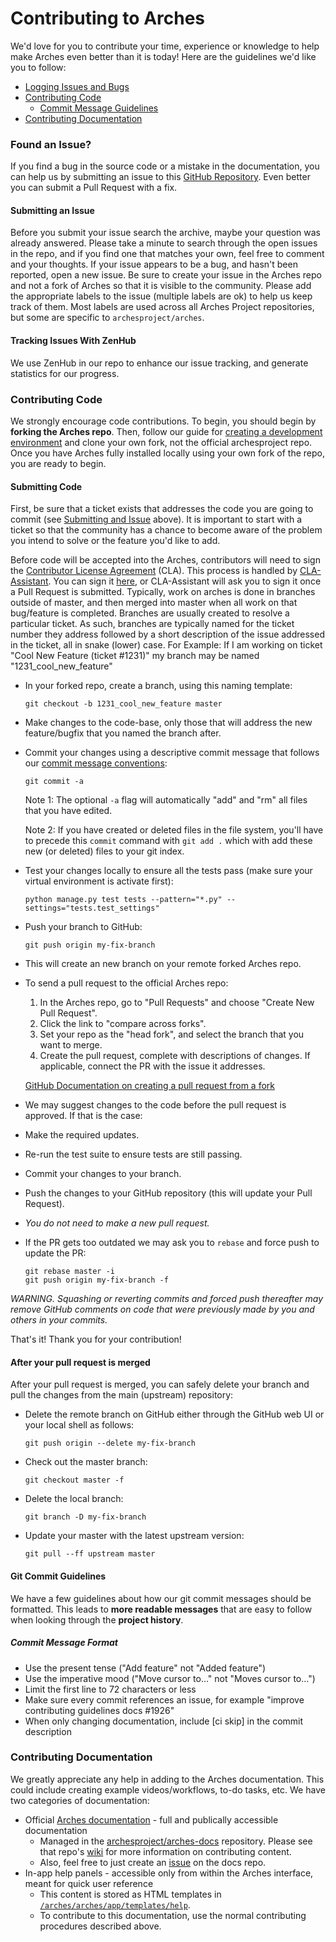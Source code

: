 # Contributing to Arches

We'd love for you to contribute your time, experience or knowledge to help make Arches even better than it is
today! Here are the guidelines we'd like you to follow:
- [Logging Issues and Bugs](#issue)
- [Contributing Code](#contribute-code)
    - [Commit Message Guidelines](#commit)
- [Contributing Documentation](#documentation)

### <a name="issue"></a> Found an Issue?
If you find a bug in the source code or a mistake in the documentation, you can help us by
submitting an issue to this [GitHub Repository][github]. Even better you can submit a Pull Request
with a fix.

#### Submitting an Issue
Before you submit your issue search the archive, maybe your question was already answered. Please take a minute to search through the open issues in the repo, and if you find one that matches your own, feel free to comment and your thoughts.
If your issue appears to be a bug, and hasn't been reported, open a new issue. Be sure to create your issue in the Arches repo and not a fork of Arches so that it is visible to the community. Please add the appropriate labels to the issue (multiple labels are ok) to help us keep track of them.  Most labels are used across all Arches Project repositories, but some are specific to `archesproject/arches`.

#### Tracking Issues With ZenHub
We use ZenHub in our repo to enhance our issue tracking, and generate statistics for our progress.

### <a name="contribute-code"></a> Contributing Code
We strongly encourage code contributions. To begin, you should begin by **forking the Arches repo**. Then, follow our guide for [creating a development environment](https://arches.readthedocs.io/en/latest/creating-a-development-environment/) and clone your own fork, not the official archesproject repo. Once you have Arches fully installed locally using your own fork of the repo, you are ready to begin.

#### Submitting Code

First, be sure that a ticket exists that addresses the code you are going to commit (see [Submitting and Issue](https://github.com/archesproject/arches/blob/master/.github/CONTRIBUTING.md#submitting-an-issue) above). It is important to start with a ticket so that the community has a chance to become aware of the problem you intend to solve or the feature you'd like to add.

Before code will be accepted into the Arches, contributors will need to sign the [Contributor License Agreement](https://gist.github.com/archesprojectbot/a3fac614c9fcb9129cd0b5339d9981a4) (CLA). This process is handled by [CLA-Assistant](https://cla-assistant.io). You can sign it [here](https://cla-assistant.io/archesproject/arches), or CLA-Assistant will ask you to sign it once a Pull Request is submitted.
Typically, work on arches is done in branches outside of master, and then merged into master when all work on that bug/feature is completed. Branches are usually created to resolve a particular ticket. As such, branches are typically named for the ticket number they address followed by a short description of the issue addressed in the ticket, all in snake (lower) case.
For Example:
If I am working on ticket "Cool New Feature (ticket #1231)" my branch may be named "1231_cool_new_feature"
* In your forked repo, create a branch, using this naming template:
     ```shell
    git checkout -b 1231_cool_new_feature master
    ```
* Make changes to the code-base, only those that will address the new feature/bugfix that you named the branch after.
* Commit your changes using a descriptive commit message that follows our
 [commit message conventions](#commit-message-format):
     ```shell
    git commit -a
    ```

    Note 1: The optional `-a` flag will automatically "add" and "rm" all files that you have edited.

    Note 2: If you have created or deleted files in the file system, you'll have to precede this `commit` command with `git add .` which with add these new (or deleted) files to your git index.
* Test your changes locally to ensure all the tests pass (make sure your virtual environment is activate first):
    ```shell
   python manage.py test tests --pattern="*.py" --settings="tests.test_settings"
   ```
* Push your branch to GitHub:
    ```shell
   git push origin my-fix-branch
   ```
* This will create an new branch on your remote forked Arches repo.
* To send a pull request to the official Arches repo:
    1. In the Arches repo, go to "Pull Requests" and choose "Create New Pull Request".
   1. Click the link to "compare across forks".
   1. Set your repo as the "head fork", and select the branch that you want to merge.
   1. Create the pull request, complete with descriptions of changes. If applicable, connect the PR with the issue it addresses.
   
   [GitHub Documentation on creating a pull request from a fork](https://help.github.com/articles/creating-a-pull-request-from-a-fork/)
   
* We may suggest changes to the code before the pull request is approved. If that is the case:
 * Make the required updates.
 * Re-run the test suite to ensure tests are still passing.
 * Commit your changes to your branch.
 * Push the changes to your GitHub repository (this will update your Pull Request).
 * _You do not need to make a new pull request._
* If the PR gets too outdated we may ask you to `rebase` and force push to update the PR:
    ```shell
   git rebase master -i
   git push origin my-fix-branch -f
   ```

*WARNING. Squashing or reverting commits and forced push thereafter may remove GitHub comments
on code that were previously made by you and others in your commits.*

That's it! Thank you for your contribution!

#### After your pull request is merged
After your pull request is merged, you can safely delete your branch and pull the changes
from the main (upstream) repository:
* Delete the remote branch on GitHub either through the GitHub web UI or your local shell as follows:
    ```shell
   git push origin --delete my-fix-branch
   ```
* Check out the master branch:
    ```shell
   git checkout master -f
   ```
* Delete the local branch:
    ```shell
   git branch -D my-fix-branch
   ```
* Update your master with the latest upstream version:
    ```shell
   git pull --ff upstream master
   ```
   
#### <a name="commit"></a> Git Commit Guidelines
We have a few guidelines about how our git commit messages should be formatted.  This leads to **more
readable messages** that are easy to follow when looking through the **project history**.

##### Commit Message Format
* Use the present tense ("Add feature" not "Added feature")
* Use the imperative mood ("Move cursor to..." not "Moves cursor to...")
* Limit the first line to 72 characters or less
* Make sure every commit references an issue, for example "improve contributing guidelines docs #1926"
* When only changing documentation, include [ci skip] in the commit description

### <a name="documentation"></a> Contributing Documentation
We greatly appreciate any help in adding to the Arches documentation. This could include creating example videos/workflows, to-do tasks, etc. We have two categories of documentation:
- Official [Arches documentation][readthedocs] - full and publically accessible documentation
   - Managed in the [archesproject/arches-docs](https://github.com/archesproject/arches-docs) repository. Please see that repo's [wiki](https://github.com/archesproject/arches-docs/wiki) for more information on contributing content.
   - Also, feel free to just create an [issue](https://github.com/archesproject/arches-docs/issues) on the docs repo.
- In-app help panels - accessible only from within the Arches interface, meant for quick user reference
   - This content is stored as HTML templates in [`/arches/arches/app/templates/help`](https://github.com/archesproject/arches/tree/master/arches/app/templates/help).
   - To contribute to this documentation, use the normal contributing procedures described above.
   
[github]: https://github.com/archesproject/arches/
[groups]: https://groups.google.com/forum/#!forum/archesproject
[website]: http://http://archesproject.org
[getty]: http://www.getty.edu/conservation
[wmf]: http://www.wmf.org/
[Contributing]: https://github.com/archesproject/arches/blob/master/.github/CONTRIBUTING.md
[readthedocs]: http://arches.readthedocs.io

